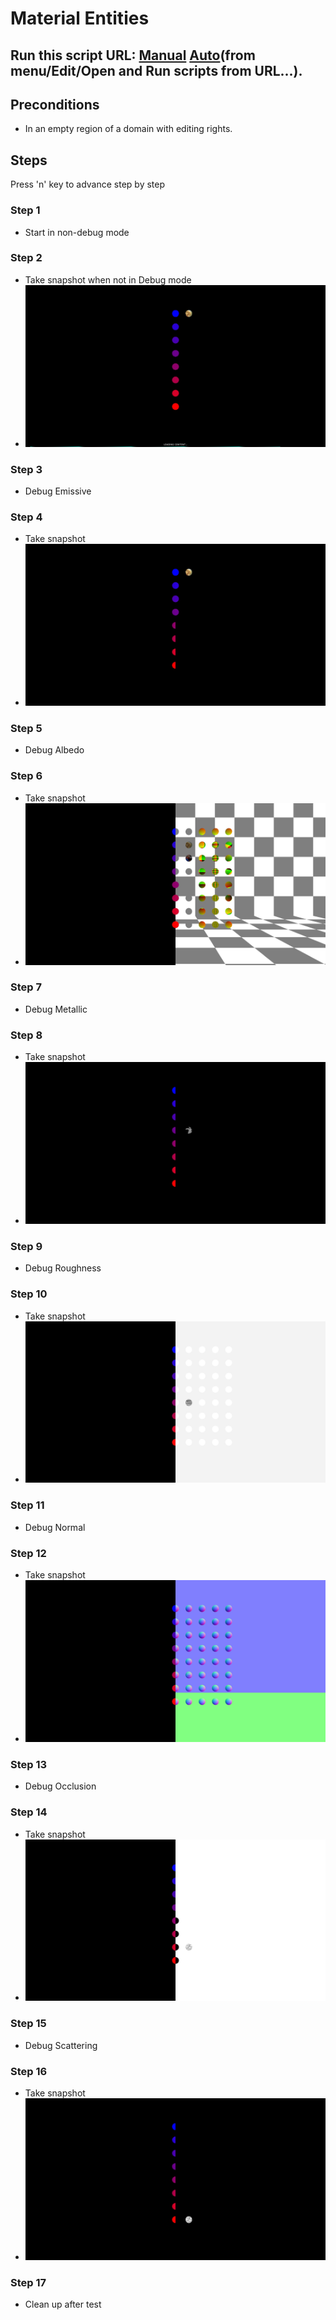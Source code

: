# Material Entities
## Run this script URL: [Manual](https://raw.githubusercontent.com/highfidelity/hifi_tests/master/tests/content/entity/material/create/test.js)   [Auto](https://raw.githubusercontent.com/highfidelity/hifi_tests/master/tests/content/entity/material/create/testAuto.js)(from menu/Edit/Open and Run scripts from URL...).

## Preconditions
- In an empty region of a domain with editing rights.

## Steps
Press 'n' key to advance step by step

### Step 1
- Start in non-debug mode
### Step 2
- Take snapshot when not in Debug mode
- ![](./ExpectedImage_00000.png)
### Step 3
- Debug Emissive
### Step 4
- Take snapshot
- ![](./ExpectedImage_00001.png)
### Step 5
- Debug Albedo
### Step 6
- Take snapshot
- ![](./ExpectedImage_00002.png)
### Step 7
- Debug Metallic
### Step 8
- Take snapshot
- ![](./ExpectedImage_00003.png)
### Step 9
- Debug Roughness
### Step 10
- Take snapshot
- ![](./ExpectedImage_00004.png)
### Step 11
- Debug Normal
### Step 12
- Take snapshot
- ![](./ExpectedImage_00005.png)
### Step 13
- Debug Occlusion
### Step 14
- Take snapshot
- ![](./ExpectedImage_00006.png)
### Step 15
- Debug Scattering
### Step 16
- Take snapshot
- ![](./ExpectedImage_00007.png)
### Step 17
- Clean up after test
